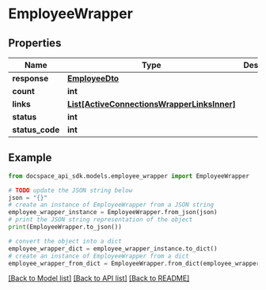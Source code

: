 # EmployeeWrapper

## Properties

Name | Type | Description | Notes
------------ | ------------- | ------------- | -------------
**response** | [**EmployeeDto**](EmployeeDto.md) |  | [optional] 
**count** | **int** |  | [optional] 
**links** | [**List[ActiveConnectionsWrapperLinksInner]**](ActiveConnectionsWrapperLinksInner.md) |  | [optional] 
**status** | **int** |  | [optional] 
**status_code** | **int** |  | [optional] 

## Example

```python
from docspace_api_sdk.models.employee_wrapper import EmployeeWrapper

# TODO update the JSON string below
json = "{}"
# create an instance of EmployeeWrapper from a JSON string
employee_wrapper_instance = EmployeeWrapper.from_json(json)
# print the JSON string representation of the object
print(EmployeeWrapper.to_json())

# convert the object into a dict
employee_wrapper_dict = employee_wrapper_instance.to_dict()
# create an instance of EmployeeWrapper from a dict
employee_wrapper_from_dict = EmployeeWrapper.from_dict(employee_wrapper_dict)
```
[[Back to Model list]](../README.md#documentation-for-models) [[Back to API list]](../README.md#documentation-for-api-endpoints) [[Back to README]](../README.md)


